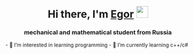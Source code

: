 <h1 align="center">Hi there, I'm <a href="https://vk.com/voodoomagic8" target="_blank">Egor</a> 
<img src="https://github.com/blackcater/blackcater/raw/main/images/Hi.gif" height="32"/></h1>
<h3 align="center">mechanical and mathematical student from Russia</h3>
- 👀 I’m interested in learning programming
- 🌱 I’m currently learning с++/c#

<!---
VooDooMagicXs/VooDooMagicXs is a ✨ special ✨ repository because its `README.md` (this file) appears on your GitHub profile.
You can click the Preview link to take a look at your changes.
--->
